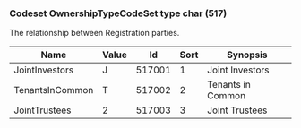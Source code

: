 ### Codeset OwnershipTypeCodeSet type char (517)

The relationship between Registration parties.

| Name            | Value | Id     | Sort | Synopsis          |
|-----------------|-------|--------|------|-------------------|
| JointInvestors  | J     | 517001 | 1    | Joint Investors   |
| TenantsInCommon | T     | 517002 | 2    | Tenants in Common |
| JointTrustees   | 2     | 517003 | 3    | Joint Trustees    |

